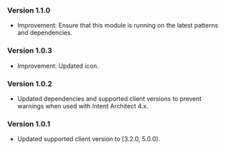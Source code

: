 ### Version 1.1.0

- Improvement: Ensure that this module is running on the latest patterns and dependencies.

### Version 1.0.3

- Improvement: Updated icon.

### Version 1.0.2

- Updated dependencies and supported client versions to prevent warnings when used with Intent Architect 4.x.

### Version 1.0.1

- Updated supported client version to [3.2.0, 5.0.0).
